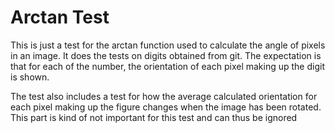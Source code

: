 # Arctan Test

This is just a test for the arctan function used to calculate the angle of pixels in an image. It does the tests on digits obtained from git. The expectation is that for each of the number, the orientation of each pixel making up the digit is shown.

The test also includes a test for how the average calculated orientation for each pixel making up the figure changes when the image has been rotated. This part is kind of not important for this test and can thus be ignored
